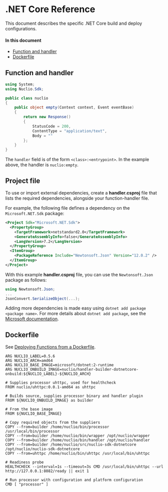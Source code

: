 # .NET Core Reference

This document describes the specific .NET Core build and deploy configurations.

#### In this document

- [Function and handler](#function-and-handler)
- [Dockerfile](#dockerfile)

## Function and handler

```cs
using System;
using Nuclio.Sdk;

public class nuclio
{
    public object empty(Context context, Event eventBase)
    {
        return new Response()
        {
            StatusCode = 200,
            ContentType = "application/text",
            Body = ""
        };
    }
}
```

The `handler` field is of the form `<class>:<entrypoint>`. In the example above, the handler is `nuclio:empty`.

## Project file

To use or import external dependencies, create a **handler.csproj** file that lists the required dependencies, alongside your function-handler file.

For example, the following file defines a dependency on the `Microsoft.NET.Sdk` package:
```xml
<Project Sdk="Microsoft.NET.Sdk">
  <PropertyGroup>
    <TargetFramework>netstandard2.0</TargetFramework>
    <GenerateAssemblyInfo>false</GenerateAssemblyInfo>
    <LangVersion>7.2</LangVersion>
  </PropertyGroup>
  <ItemGroup>
    <PackageReference Include="Newtonsoft.Json" Version="12.0.2" />
  </ItemGroup>
</Project>
```

With this example **handler.csproj** file, you can use the `Newtonsoft.Json` package as follows:

```cs
using Newtonsoft.Json;
...
JsonConvert.SerializeObject(...);
```

Adding more dependencies is made easy using `dotnet add package <package name>`.
For more details about `dotnet add package`, see the [Microsoft documentation](https://docs.microsoft.com/en-us/dotnet/core/tools/dotnet-add-package).

## Dockerfile

See [Deploying Functions from a Dockerfile](/docs/tasks/deploy-functions-from-dockerfile.md).

```
ARG NUCLIO_LABEL=0.5.6
ARG NUCLIO_ARCH=amd64
ARG NUCLIO_BASE_IMAGE=microsoft/dotnet:2-runtime
ARG NUCLIO_ONBUILD_IMAGE=nuclio/handler-builder-dotnetcore-onbuild:${NUCLIO_LABEL}-${NUCLIO_ARCH}

# Supplies processor uhttpc, used for healthcheck
FROM nuclio/uhttpc:0.0.1-amd64 as uhttpc

# Builds source, supplies processor binary and handler plugin
FROM ${NUCLIO_ONBUILD_IMAGE} as builder

# From the base image
FROM ${NUCLIO_BASE_IMAGE}

# Copy required objects from the suppliers
COPY --from=builder /home/nuclio/bin/processor /usr/local/bin/processor
COPY --from=builder /home/nuclio/bin/wrapper /opt/nuclio/wrapper
COPY --from=builder /home/nuclio/bin/handler /opt/nuclio/handler
COPY --from=builder /home/nuclio/src/nuclio-sdk-dotnetcore /opt/nuclio/nuclio-sdk-dotnetcore
COPY --from=uhttpc /home/nuclio/bin/uhttpc /usr/local/bin/uhttpc

# Readiness probe
HEALTHCHECK --interval=1s --timeout=3s CMD /usr/local/bin/uhttpc --url http://127.0.0.1:8082/ready || exit 1

# Run processor with configuration and platform configuration
CMD [ "processor" ]
```


